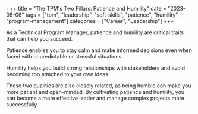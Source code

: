 +++
title = "The TPM's Two Pillars: Patience and Humility"
date = "2023-06-06"
tags = ["tpm", "leadership", "soft-skills", "patience", "humility", "program-management"]
categories = ["Career", "Leadership"]
+++

As a Technical Program Manager, patience and humility are critical traits that can help you succeed.

Patience enables you to stay calm and make informed decisions even when faced with unpredictable or stressful situations.

Humility helps you build strong relationships with stakeholders and avoid becoming too attached to your own ideas.

These two qualities are also closely related, as being humble can make you more patient and open-minded. By cultivating patience and humility, you can become a more effective leader and manage complex projects more successfully.
